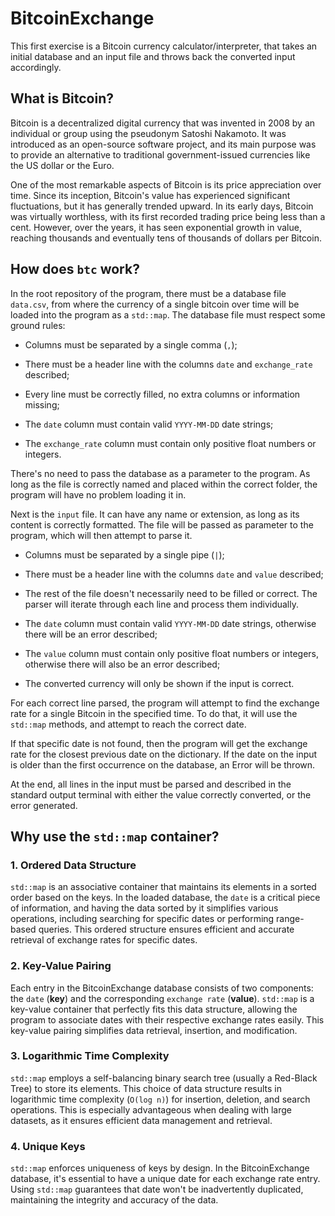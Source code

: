 # BitcoinExchange

This first exercise is a Bitcoin currency calculator/interpreter, that takes an initial database and an input file and throws back the converted input accordingly.

## What is Bitcoin?

Bitcoin is a decentralized digital currency that was invented in 2008 by an individual or group using the pseudonym Satoshi Nakamoto. It was introduced as an open-source software project, and its main purpose was to provide an alternative to traditional government-issued currencies like the US dollar or the Euro.

One of the most remarkable aspects of Bitcoin is its price appreciation over time. Since its inception, Bitcoin's value has experienced significant fluctuations, but it has generally trended upward. In its early days, Bitcoin was virtually worthless, with its first recorded trading price being less than a cent. However, over the years, it has seen exponential growth in value, reaching thousands and eventually tens of thousands of dollars per Bitcoin.

## How does `btc` work?

In the root repository of the program, there must be a database file `data.csv`, from where the currency of a single bitcoin over time will be loaded into the program as a `std::map`. The database file must respect some ground rules:

- Columns must be separated by a single comma (`,`);

- There must be a header line with the columns `date` and `exchange_rate` described;

- Every line must be correctly filled, no extra columns or information missing;

- The `date` column must contain valid `YYYY-MM-DD` date strings;

- The `exchange_rate` column must contain only positive float numbers or integers.

There's no need to pass the database as a parameter to the program. As long as the file is correctly named and placed within the correct folder, the program will have no problem loading it in.

Next is the `input` file. It can have any name or extension, as long as its content is correctly formatted. The file will be passed as parameter to the program, which will then attempt to parse it.

- Columns must be separated by a single pipe (`|`);

- There must be a header line with the columns `date` and `value` described;

- The rest of the file doesn't necessarily need to be filled or correct. The parser will iterate through each line and process them individually.

- The `date` column must contain valid `YYYY-MM-DD` date strings, otherwise there will be an error described;

- The `value` column must contain only positive float numbers or integers, otherwise there will also be an error described;

- The converted currency will only be shown if the input is correct.

For each correct line parsed, the program will attempt to find the exchange rate for a single Bitcoin in the specified time. To do that, it will use the `std::map` methods, and attempt to reach the correct date.

If that specific date is not found, then the program will get the exchange rate for the closest previous date on the dictionary. If the date on the input is older than the first occurrence on the database, an Error will be thrown.

At the end, all lines in the input must be parsed and described in the standard output terminal with either the value correctly converted, or the error generated.

## Why use the `std::map` container?

### 1. Ordered Data Structure

`std::map` is an associative container that maintains its elements in a sorted order based on the keys. In the loaded database, the `date` is a critical piece of information, and having the data sorted by it simplifies various operations, including searching for specific dates or performing range-based queries. This ordered structure ensures efficient and accurate retrieval of exchange rates for specific dates.

### 2. Key-Value Pairing

Each entry in the BitcoinExchange database consists of two components: the `date` (**key**) and the corresponding `exchange rate` (**value**). `std::map` is a key-value container that perfectly fits this data structure, allowing the program to associate dates with their respective exchange rates easily. This key-value pairing simplifies data retrieval, insertion, and modification.

### 3. Logarithmic Time Complexity

`std::map` employs a self-balancing binary search tree (usually a Red-Black Tree) to store its elements. This choice of data structure results in logarithmic time complexity (`O(log n)`) for insertion, deletion, and search operations. This is especially advantageous when dealing with large datasets, as it ensures efficient data management and retrieval.

### 4. Unique Keys

`std::map` enforces uniqueness of keys by design. In the BitcoinExchange database, it's essential to have a unique date for each exchange rate entry. Using `std::map` guarantees that date won't be inadvertently duplicated, maintaining the integrity and accuracy of the data.
